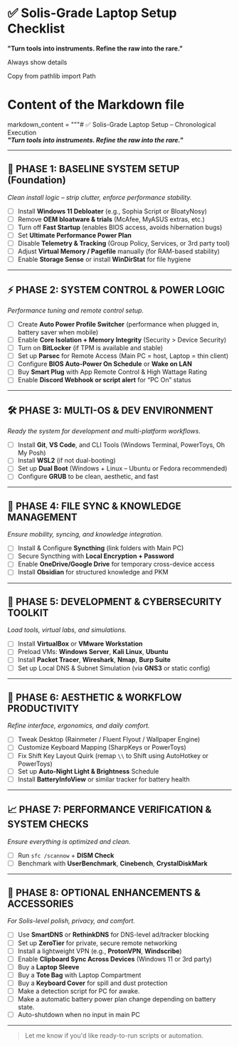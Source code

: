 
# ✅ Solis-Grade Laptop Setup Checklist  
**"Turn tools into instruments. Refine the raw into the rare."**

Always show details

Copy
from pathlib import Path

# Content of the Markdown file
markdown_content = """# ✅ Solis-Grade Laptop Setup – Chronological Execution  
**_"Turn tools into instruments. Refine the raw into the rare."_**

---

## 🧱 PHASE 1: BASELINE SYSTEM SETUP (Foundation)
_Clean install logic – strip clutter, enforce performance stability._

- [ ] Install **Windows 11 Debloater** (e.g., Sophia Script or BloatyNosy)  
- [ ] Remove **OEM bloatware & trials** (McAfee, MyASUS extras, etc.)  
- [ ] Turn off **Fast Startup** (enables BIOS access, avoids hibernation bugs)  
- [ ] Set **Ultimate Performance Power Plan**  
- [ ] Disable **Telemetry & Tracking** (Group Policy, Services, or 3rd party tool)  
- [ ] Adjust **Virtual Memory / Pagefile** manually (for RAM-based stability)  
- [ ] Enable **Storage Sense** or install **WinDirStat** for file hygiene  

---

## ⚡ PHASE 2: SYSTEM CONTROL & POWER LOGIC
_Performance tuning and remote control setup._

- [ ] Create **Auto Power Profile Switcher** (performance when plugged in, battery saver when mobile)  
- [ ] Enable **Core Isolation + Memory Integrity** (Security > Device Security)  
- [ ] Turn on **BitLocker** (if TPM is available and stable)  
- [ ] Set up **Parsec** for Remote Access (Main PC = host, Laptop = thin client)  
- [ ] Configure **BIOS Auto-Power On Schedule** or **Wake on LAN**  
- [ ] Buy **Smart Plug** with App Remote Control & High Wattage Rating  
- [ ] Enable **Discord Webhook or script alert** for “PC On” status  

---

## 🛠️ PHASE 3: MULTI-OS & DEV ENVIRONMENT
_Ready the system for development and multi-platform workflows._

- [ ] Install **Git**, **VS Code**, and CLI Tools (Windows Terminal, PowerToys, Oh My Posh)  
- [ ] Install **WSL2** (if not dual-booting)  
- [ ] Set up **Dual Boot** (Windows + Linux – Ubuntu or Fedora recommended)  
- [ ] Configure **GRUB** to be clean, aesthetic, and fast  

---

## 🔁 PHASE 4: FILE SYNC & KNOWLEDGE MANAGEMENT
_Ensure mobility, syncing, and knowledge integration._

- [ ] Install & Configure **Syncthing** (link folders with Main PC)  
- [ ] Secure Syncthing with **Local Encryption + Password**  
- [ ] Enable **OneDrive/Google Drive** for temporary cross-device access  
- [ ] Install **Obsidian** for structured knowledge and PKM  

---

## 🧪 PHASE 5: DEVELOPMENT & CYBERSECURITY TOOLKIT
_Load tools, virtual labs, and simulations._

- [ ] Install **VirtualBox** or **VMware Workstation**  
- [ ] Preload VMs: **Windows Server**, **Kali Linux**, **Ubuntu**  
- [ ] Install **Packet Tracer**, **Wireshark**, **Nmap**, **Burp Suite**  
- [ ] Set up Local DNS & Subnet Simulation (via **GNS3** or static config)  

---

## 🧩 PHASE 6: AESTHETIC & WORKFLOW PRODUCTIVITY
_Refine interface, ergonomics, and daily comfort._

- [ ] Tweak Desktop (Rainmeter / Fluent Flyout / Wallpaper Engine)  
- [ ] Customize Keyboard Mapping (SharpKeys or PowerToys)  
- [ ] Fix Shift Key Layout Quirk (remap `\\` to Shift using AutoHotkey or PowerToys)  
- [ ] Set up **Auto-Night Light & Brightness** Schedule  
- [ ] Install **BatteryInfoView** or similar tracker for battery health  

---

## 📈 PHASE 7: PERFORMANCE VERIFICATION & SYSTEM CHECKS
_Ensure everything is optimized and clean._

- [ ] Run `sfc /scannow` + **DISM Check**  
- [ ] Benchmark with **UserBenchmark**, **Cinebench**, **CrystalDiskMark**  

---

## 🧰 PHASE 8: OPTIONAL ENHANCEMENTS & ACCESSORIES
_For Solis-level polish, privacy, and comfort._

- [ ] Use **SmartDNS** or **RethinkDNS** for DNS-level ad/tracker blocking  
- [ ] Set up **ZeroTier** for private, secure remote networking  
- [ ] Install a lightweight VPN (e.g., **ProtonVPN**, **Windscribe**)  
- [ ] Enable **Clipboard Sync Across Devices** (Windows 11 or 3rd party)  
- [ ] Buy a **Laptop Sleeve**  
- [ ] Buy a **Tote Bag** with Laptop Compartment  
- [ ] Buy a **Keyboard Cover** for spill and dust protection
- [ ] Make a detection script for PC for awake.
- [ ] Make a automatic battery power plan change depending on battery state.
- [ ] Auto-shutdown when no input in main PC

---

> Let me know if you'd like ready-to-run scripts or automation.
